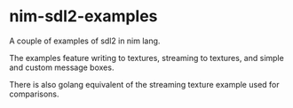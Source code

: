 # nim-sdl2-examples
A couple of examples of sdl2 in nim lang.

The examples feature writing to textures, streaming to textures, and simple and custom message boxes.

There is also golang equivalent of the streaming texture example used for comparisons.
